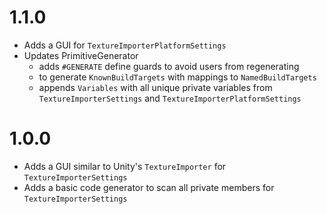 # 1.1.0
* Adds a GUI for `TextureImporterPlatformSettings`
* Updates PrimitiveGenerator 
    * adds `#GENERATE` define guards to avoid users from regenerating
    * to generate `KnownBuildTargets` with mappings to `NamedBuildTargets`
    * appends `Variables` with all unique private variables from `TextureImporterSettings` and `TextureImporterPlatformSettings` 

# 1.0.0
* Adds a GUI similar to Unity's `TextureImporter` for `TextureImporterSettings`
* Adds a basic code generator to scan all private members for `TextureImporterSettings`